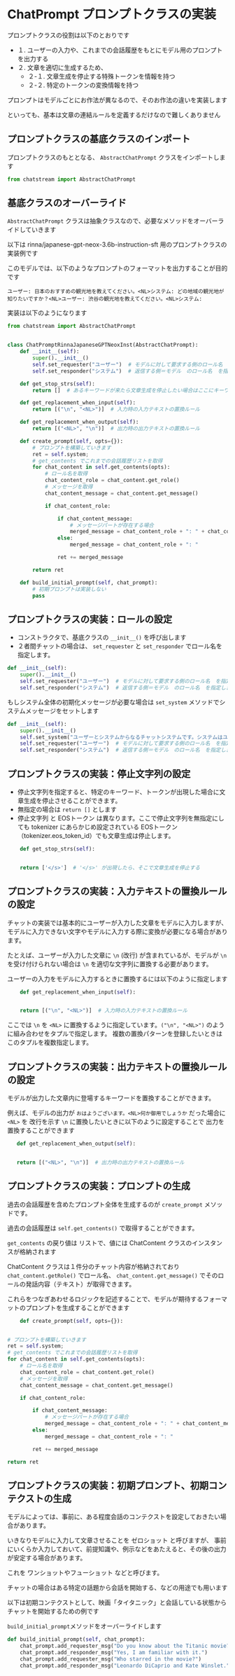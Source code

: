 # ChatPrompt プロンプトクラスの実装

プロンプトクラスの役割は以下のとおりです

- １. ユーザーの入力や、これまでの会話履歴をもとにモデル用のプロンプトを出力する
- ２. 文章を適切に生成するため、
    - ２-１. 文章生成を停止する特殊トークンを情報を持つ
    - ２-２. 特定のトークンの変換情報を持つ

プロンプトはモデルごとにお作法が異なるので、そのお作法の違いを実装します

といっても、基本は文章の連結ルールを定義するだけなので難しくありません

## プロンプトクラスの基底クラスのインポート

プロンプトクラスのもととなる、 `AbstractChatPrompt` クラスをインポートします

```python
from chatstream import AbstractChatPrompt
```

## 基底クラスのオーバーライド

`AbstractChatPrompt` クラスは抽象クラスなので、必要なメソッドをオーバーライドしていきます

以下は rinna/japanese-gpt-neox-3.6b-instruction-sft 用のプロンプトクラスの実装例です

このモデルでは、以下のようなプロンプトのフォーマットを出力することが目的です

```text
ユーザー: 日本のおすすめの観光地を教えてください。<NL>システム: どの地域の観光地が知りたいですか？<NL>ユーザー: 渋谷の観光地を教えてください。<NL>システム: 
```

実装は以下のようになります

```python
from chatstream import AbstractChatPrompt


class ChatPromptRinnaJapaneseGPTNeoxInst(AbstractChatPrompt):
    def __init__(self):
        super().__init__()
        self.set_requester("ユーザー")  # モデルに対して要求する側のロール名　を指定します
        self.set_responder("システム")  # 返信する側＝モデル　のロール名　を指定します

    def get_stop_strs(self):
        return []  # あるキーワードが来たら文章生成を停止したい場合はここにキーワードを列挙します

    def get_replacement_when_input(self):
        return [("\n", "<NL>")]  # 入力時の入力テキストの置換ルール

    def get_replacement_when_output(self):
        return [("<NL>", "\n")]  # 出力時の出力テキストの置換ルール

    def create_prompt(self, opts={}):
        # プロンプトを構築していきます
        ret = self.system;
        # get_contents でこれまでの会話履歴リストを取得
        for chat_content in self.get_contents(opts):
            # ロール名を取得
            chat_content_role = chat_content.get_role()
            # メッセージを取得
            chat_content_message = chat_content.get_message()

            if chat_content_role:

                if chat_content_message:
                    # メッセージパートが存在する場合
                    merged_message = chat_content_role + ": " + chat_content_message + "<NL>"
                else:
                    merged_message = chat_content_role + ": "

                ret += merged_message

        return ret

    def build_initial_prompt(self, chat_prompt):
        # 初期プロンプトは実装しない
        pass

```

## プロンプトクラスの実装：ロールの設定

- コンストラクタで、基底クラスの `__init__()` を呼び出します
- ２者間チャットの場合は、 `set_requester` と `set_responder` でロール名を指定します。

```python
def __init__(self):
    super().__init__()
    self.set_requester("ユーザー")  # モデルに対して要求する側のロール名　を指定します
    self.set_responder("システム")  # 返信する側＝モデル　のロール名　を指定します
```

もしシステム全体の初期化メッセージが必要な場合は `set_system` メソッドでシステムメッセージをセットします

```python
def __init__(self):
    super().__init__()
    self.set_system("ユーザーとシステムからなるチャットシステムです。システムはユーザーに対して丁寧かつ正確な回答をするよう心がけます")
    self.set_requester("ユーザー")  # モデルに対して要求する側のロール名　を指定します
    self.set_responder("システム")  # 返信する側＝モデル　のロール名　を指定します
```

## プロンプトクラスの実装：停止文字列の設定

- 停止文字列を指定すると、特定のキーワード、トークンが出現した場合に文章生成を停止させることができます。
- 無指定の場合は `return []` とします
- 停止文字列 と EOSトークン は異なります。ここで停止文字列を無指定にしても
  tokenizer にあらかじめ設定されている EOSトークン （tokenizer.eos_token_id）でも文章生成は停止します。

```python
    def get_stop_strs(self):


    return ['</s>']  # '</s>' が出現したら、そこで文章生成を停止する
```

## プロンプトクラスの実装：入力テキストの置換ルールの設定

チャットの実装では基本的にユーザーが入力した文章をモデルに入力しますが、モデルに入力できない文字やモデルに入力する際に変換が必要になる場合があります。

たとえば、ユーザーが入力した文章に `\n` (改行) が含まれているが、モデルが `\n` を受け付けられない場合は `\n` を適切な文字列に置換する必要があります。

ユーザーの入力をモデルに入力するときに置換するには以下のように指定します

```python
    def get_replacement_when_input(self):


    return [("\n", "<NL>")]  # 入力時の入力テキストの置換ルール
```

ここでは `\n` を `<NL>` に置換するように指定しています。`("\n", "<NL>")` のように組み合わせをタプルで指定します。
複数の置換パターンを登録したいときはこのタプルを複数指定します。

## プロンプトクラスの実装：出力テキストの置換ルールの設定

モデルが出力した文章内に登場するキーワードを置換することができます。

例えば、モデルの出力が `おはようございます。<NL>何か御用でしょうか` だった場合に `<NL>` を 改行を示す `\n` に置換したいときに以下のように設定することで
出力を置換することができます

 ```python
    def get_replacement_when_output(self):


    return [("<NL>", "\n")]  # 出力時の出力テキストの置換ルール
```

## プロンプトクラスの実装：プロンプトの生成

過去の会話履歴を含めたプロンプト全体を生成するのが `create_prompt` メソッドです。

過去の会話履歴は `self.get_contents()` で取得することができます。

`get_contents` の戻り値は リストで、値には ChatContent クラスのインスタンスが格納されます

ChatContent クラスは１件分のチャット内容が格納されており`chat_content.getRole()` でロール名、 `chat_content.get_message()`
でそのロールの発話内容（テキスト）が取得できます。

これらをつなぎあわせるロジックを記述することで、モデルが期待するフォーマットのプロンプトを生成することができます

```python
    def create_prompt(self, opts={}):


# プロンプトを構築していきます
ret = self.system;
# get_contents でこれまでの会話履歴リストを取得
for chat_content in self.get_contents(opts):
    # ロール名を取得
    chat_content_role = chat_content.get_role()
    # メッセージを取得
    chat_content_message = chat_content.get_message()

    if chat_content_role:

        if chat_content_message:
            # メッセージパートが存在する場合
            merged_message = chat_content_role + ": " + chat_content_message + "<NL>"
        else:
            merged_message = chat_content_role + ": "

        ret += merged_message

return ret

```

## プロンプトクラスの実装：初期プロンプト、初期コンテクストの生成

モデルによっては、事前に、ある程度会話のコンテクストを設定しておきたい場合があります。

いきなりモデルに入力して文章させることを ゼロショット と呼びますが、
事前にいくらか入力しておいて、前提知識や、例示などをあたえると、その後の出力が安定する場合があります。

これを ワンショットやフューショット などと呼びます。

チャットの場合はある特定の話題から会話を開始する、などの用途でも用います

以下は初期コンテクストとして、映画「タイタニック」と会話している状態からチャットを開始するための例です

`build_initial_prompt`メソッドをオーバーライドします

```python
def build_initial_prompt(self, chat_prompt):
    chat_prompt.add_requester_msg("Do you know about the Titanic movie?")
    chat_prompt.add_responder_msg("Yes, I am familiar with it.")
    chat_prompt.add_requester_msg("Who starred in the movie?")
    chat_prompt.add_responder_msg("Leonardo DiCaprio and Kate Winslet.")
```